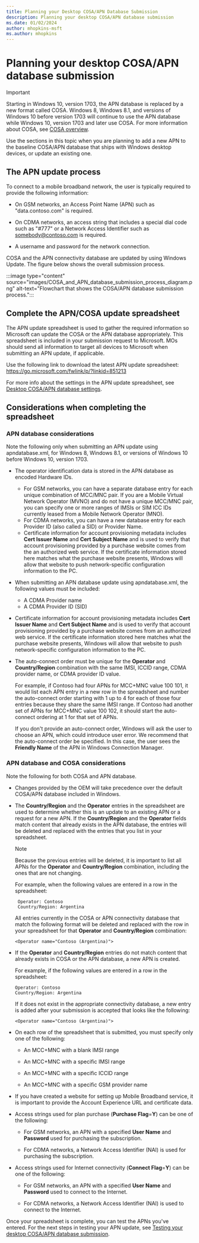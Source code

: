 ```yaml
---
title: Planning your Desktop COSA/APN Database Submission
description: Planning your desktop COSA/APN database submission
ms.date: 01/02/2024
author: mhopkins-msft
ms.author: mhopkins
---
```


# Planning your desktop COSA/APN database submission

> [!IMPORTANT]
> Starting in Windows 10, version 1703, the APN database is replaced by a new format called COSA. Windows 8, Windows 8.1, and versions of Windows 10 before version 1703 will continue to use the APN database while Windows 10, version 1703 and later use COSA. For more information about COSA, see [COSA overview](cosa-overview.md).

Use the sections in this topic when you are planning to add a new APN to the baseline COSA/APN database that ships with Windows desktop devices, or update an existing one.

## The APN update process

To connect to a mobile broadband network, the user is typically required to provide the following information:

- On GSM networks, an Access Point Name (APN) such as "data.contoso.com" is required.

- On CDMA networks, an access string that includes a special dial code such as "\#777" or a Network Access Identifier such as <somebody@contoso.com> is required.

- A username and password for the network connection.

COSA and the APN connectivity database are updated by using Windows Update. The figure below shows the overall submission process.

:::image type="content" source="images/COSA_and_APN_database_submission_process_diagram.png" alt-text="Flowchart that shows the COSA/APN database submission process.":::

## Complete the APN/COSA update spreadsheet

The APN update spreadsheet is used to gather the required information so Microsoft can update the COSA or the APN database appropriately. This spreadsheet is included in your submission request to Microsoft. MOs should send all information to target all devices to Microsoft when submitting an APN update, if applicable.

Use the following link to download the latest APN update spreadsheet: <https://go.microsoft.com/fwlink/p/?linkid=851213>

For more info about the settings in the APN update spreadsheet, see [Desktop COSA/APN database settings](desktop-cosa-apn-database-settings.md).

## Considerations when completing the spreadsheet

### APN database considerations

Note the following only when submitting an APN update using apndatabase.xml, for Windows 8, Windows 8.1, or versions of Windows 10 before Windows 10, version 1703.

- The operator identification data is stored in the APN database as encoded Hardware IDs.
  - For GSM networks, you can have a separate database entry for each unique combination of MCC/MNC pair. If you are a Mobile Virtual Network Operator (MVNO) and do not have a unique MCC/MNC pair, you can specify one or more ranges of IMSIs or SIM ICC IDs currently leased from a Mobile Network Operator (MNO).
  - For CDMA networks, you can have a new database entry for each Provider ID (also called a SID) or Provider Name.
  - Certificate information for account provisioning metadata includes **Cert Issuer Name** and **Cert Subject Name** and is used to verify that account provisioning provided by a purchase website comes from the an authorized web service. If the certificate information stored here matches what the purchase website presents, Windows will allow that website to push network-specific configuration information to the PC.

- When submitting an APN database update using apndatabase.xml, the following values must be included:
  - A CDMA Provider name
  - A CDMA Provider ID (SID)

- Certificate information for account provisioning metadata includes **Cert Issuer Name** and **Cert Subject Name** and is used to verify that account provisioning provided by a purchase website comes from an authorized web service. If the certificate information stored here matches what the purchase website presents, Windows will allow that website to push network-specific configuration information to the PC.

- The auto-connect order must be unique for the **Operator** and **Country/Region** combination with the same IMSI, ICCID range, CDMA provider name, or CDMA provider ID value.

  For example, if Contoso had four APNs for MCC+MNC value 100 101, it would list each APN entry in a new row in the spreadsheet and number the auto-connect order starting with 1 up to 4 for each of those four entries because they share the same IMSI range. If Contoso had another set of APNs for MCC+MNC value 100 102, it should start the auto-connect ordering at 1 for that set of APNs.

  If you don't provide an auto-connect order, Windows will ask the user to choose an APN, which could introduce user error. We recommend that the auto-connect order be specified. In this case, the user sees the **Friendly Name** of the APN in Windows Connection Manager.

### APN database and COSA considerations

Note the following for both COSA and APN database.

- Changes provided by the OEM will take precedence over the default COSA/APN database included in Windows.

- The **Country/Region** and the **Operator** entries in the spreadsheet are used to determine whether this is an update to an existing APN or a request for a new APN. If the **Country/Region** and the **Operator** fields match content that already exists in the APN database, the entries will be deleted and replaced with the entries that you list in your spreadsheet.

    >[!NOTE]
    >Because the previous entries will be deleted, it is important to list all APNs for the **Operator** and **Country/Region** combination, including the ones that are not changing.

    For example, when the following values are entered in a row in the spreadsheet:

    ```syntax
     Operator: Contoso
     Country/Region: Argentina
    ```

    All entries currently in the COSA or APN connectivity database that match the following format will be deleted and replaced with the row in your spreadsheet for that **Operator** and **Country/Region** combination:

    ```syntax
    <Operator name="Contoso (Argentina)">
    ```

- If the **Operator** and **Country/Region** entries do not match content that already exists in COSA or the APN database, a new APN is created.

    For example, if the following values are entered in a row in the spreadsheet:

    ```syntax
    Operator: Contoso
    Country/Region: Argentina
    ```

    If it does not exist in the appropriate connectivity database, a new entry is added after your submission is accepted that looks like the following:

    ```syntax
    <Operator name="Contoso (Argentina)">
    ```

- On each row of the spreadsheet that is submitted, you must specify only one of the following:

  - An MCC+MNC with a blank IMSI range

  - An MCC+MNC with a specific IMSI range

  - An MCC+MNC with a specific ICCID range

  - An MCC+MNC with a specific GSM provider name

- If you have created a website for setting up Mobile Broadband service, it is important to provide the Account Experience URL and certificate data.

- Access strings used for plan purchase (**Purchase Flag**=**Y**) can be one of the following:

  - For GSM networks, an APN with a specified **User Name** and **Password** used for purchasing the subscription.

  - For CDMA networks, a Network Access Identifier (NAI) is used for purchasing the subscription.

- Access strings used for Internet connectivity (**Connect Flag**=**Y**) can be one of the following:

  - For GSM networks, an APN with a specified **User Name** and **Password** used to connect to the Internet.

  - For CDMA networks, a Network Access Identifier (NAI) is used to connect to the Internet.

Once your spreadsheet is complete, you can test the APNs you've entered. For the next steps in testing your APN update, see [Testing your desktop COSA/APN database submission](testing-your-desktop-cosa-apn-database-submission.md).

